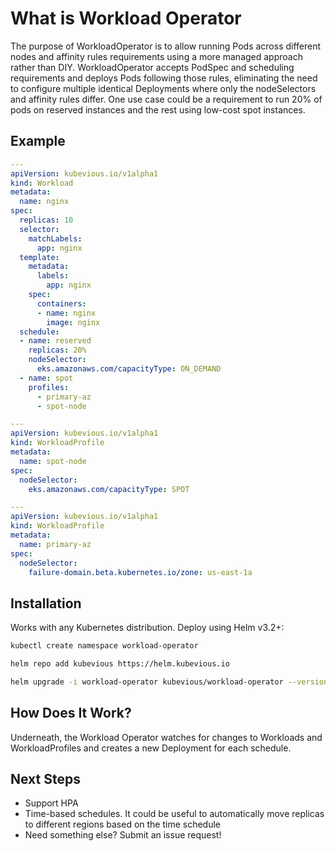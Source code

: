 # What is Workload Operator

The purpose of WorkloadOperator is to allow running Pods across different nodes and affinity rules requirements using a more managed approach rather than DIY. WorkloadOperator accepts PodSpec and scheduling requirements and deploys Pods following those rules, eliminating the need to configure multiple identical Deployments where only the nodeSelectors and affinity rules differ. One use case could be a requirement to run 20% of pods on reserved instances and the rest using low-cost spot instances.

## Example

```yaml
---
apiVersion: kubevious.io/v1alpha1
kind: Workload
metadata:
  name: nginx
spec:
  replicas: 10
  selector:
    matchLabels:
      app: nginx
  template:
    metadata:
      labels:
        app: nginx
    spec:
      containers:
      - name: nginx
        image: nginx
  schedule:
  - name: reserved
    replicas: 20%
    nodeSelector:
      eks.amazonaws.com/capacityType: ON_DEMAND
  - name: spot
    profiles:
      - primary-az
      - spot-node

---
apiVersion: kubevious.io/v1alpha1
kind: WorkloadProfile
metadata:
  name: spot-node
spec:
  nodeSelector:
    eks.amazonaws.com/capacityType: SPOT

---
apiVersion: kubevious.io/v1alpha1
kind: WorkloadProfile
metadata:
  name: primary-az
spec:
  nodeSelector:
    failure-domain.beta.kubernetes.io/zone: us-east-1a
```

## Installation
Works with any Kubernetes distribution. Deploy using Helm v3.2+:

```sh
kubectl create namespace workload-operator

helm repo add kubevious https://helm.kubevious.io

helm upgrade -i workload-operator kubevious/workload-operator --version 0.0.3 -n workload-operator
```

## How Does It Work?
Underneath, the Workload Operator watches for changes to Workloads and WorkloadProfiles and creates a new Deployment for each schedule.

## Next Steps

- Support HPA
- Time-based schedules. It could be useful to automatically move replicas to different regions based on the time schedule
- Need something else? Submit an issue request!